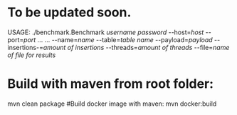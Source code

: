 # To be updated soon.
USAGE: ./benchmark.Benchmark *username* *password* --host=*host* --port=*port* ...
       ... --name=*name* --table=*table name* --payload=*payload* --insertions-=*amount of insertions* --threads=*amount of threads* --file=*name of file for results*

# Build with maven from root folder: 
mvn clean package
#Build docker image with maven:
mvn docker:build 
